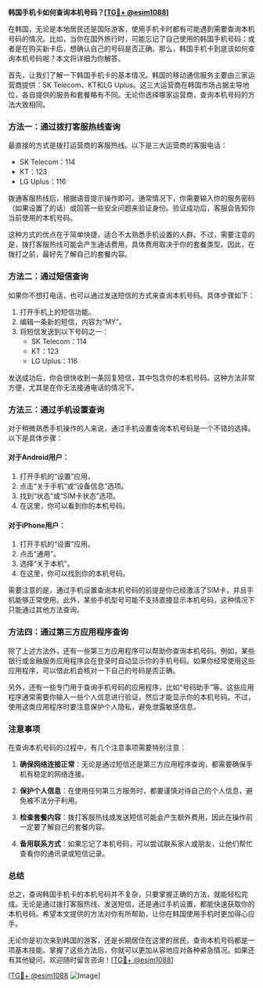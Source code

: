 **韩国手机卡如何查询本机号码？[[TG💪+ @esim1088](https://t.me/s/esim1088)]**

在韩国，无论是本地居民还是国际游客，使用手机卡时都有可能遇到需要查询本机号码的情况。比如，当你在国外旅行时，可能忘记了自己使用的韩国手机号码；或者是在购买新卡后，想确认自己的号码是否正确。那么，韩国手机卡到底该如何查询本机号码呢？本文将详细为你解答。

首先，让我们了解一下韩国手机卡的基本情况。韩国的移动通信服务主要由三家运营商提供：SK Telecom、KT和LG Uplus。这三大运营商在韩国市场占据主导地位，各自提供的服务和套餐略有不同。无论你选择哪家运营商，查询本机号码的方法大致相同。

### 方法一：通过拨打客服热线查询

最直接的方式是拨打运营商的客服热线。以下是三大运营商的客服电话：

- SK Telecom：114  
- KT：123  
- LG Uplus：116  

拨通客服热线后，根据语音提示操作即可。通常情况下，你需要输入你的服务密码（如果设置了的话）或回答一些安全问题来验证身份。验证成功后，客服会告知你当前使用的本机号码。

这种方式的优点在于简单快捷，适合不太熟悉手机设置的人群。不过，需要注意的是，拨打客服热线可能会产生通话费用，具体费用取决于你的套餐类型。因此，在拨打之前，最好先了解自己的套餐内容。

### 方法二：通过短信查询

如果你不想打电话，也可以通过发送短信的方式来查询本机号码。具体步骤如下：

1. 打开手机上的短信功能。
2. 编辑一条新的短信，内容为“MY”。
3. 将短信发送到以下号码之一：
   - SK Telecom：114  
   - KT：123  
   - LG Uplus：116  

发送成功后，你会很快收到一条回复短信，其中包含你的本机号码。这种方法非常方便，尤其是在你无法接通电话的情况下。

### 方法三：通过手机设置查询

对于稍微熟悉手机操作的人来说，通过手机设置查询本机号码是一个不错的选择。以下是具体步骤：

#### 对于Android用户：

1. 打开手机的“设置”应用。
2. 点击“关于手机”或“设备信息”选项。
3. 找到“状态”或“SIM卡状态”选项。
4. 在这里，你可以看到你的本机号码。

#### 对于iPhone用户：

1. 打开手机的“设置”应用。
2. 点击“通用”。
3. 选择“关于本机”。
4. 在这里，你可以找到你的本机号码。

需要注意的是，通过手机设置查询本机号码的前提是你已经激活了SIM卡，并且手机能够正常使用。此外，某些手机型号可能不支持直接显示本机号码，这种情况下只能通过其他方法查询。

### 方法四：通过第三方应用程序查询

除了上述方法外，还有一些第三方应用程序可以帮助你查询本机号码。例如，某些银行或金融服务应用程序会在登录时自动显示你的手机号码。如果你经常使用这些应用程序，可以借此机会核对一下自己的号码是否正确。

另外，还有一些专门用于查询手机号码的应用程序，比如“号码助手”等。这些应用程序通常需要你输入一些个人信息进行验证，然后才能显示你的本机号码。不过，使用这类应用程序时要注意保护个人隐私，避免泄露敏感信息。

### 注意事项

在查询本机号码的过程中，有几个注意事项需要特别注意：

1. **确保网络连接正常**：无论是通过短信还是第三方应用程序查询，都需要确保手机有稳定的网络连接。
   
2. **保护个人信息**：在使用任何第三方服务时，都要谨慎对待自己的个人信息，避免被不法分子利用。

3. **检查套餐内容**：拨打客服热线或发送短信可能会产生额外费用，因此在操作前一定要了解自己的套餐内容。

4. **备用联系方式**：如果忘记了本机号码，可以尝试联系家人或朋友，让他们帮忙查看你的通讯录或短信记录。

### 总结

总之，查询韩国手机卡的本机号码并不复杂，只要掌握正确的方法，就能轻松完成。无论是通过拨打客服热线、发送短信，还是通过手机设置，都能快速获取你的本机号码。希望本文提供的方法对你有所帮助，让你在韩国使用手机时更加得心应手。

无论你是初次来到韩国的游客，还是长期居住在这里的居民，查询本机号码都是一项基本技能。掌握了这些方法后，你就可以更加从容地应对各种紧急情况。如果还有其他疑问，欢迎随时留言咨询！[[TG💪+ @esim1088](https://t.me/s/esim1088)]

[[TG💪+ @esim1088](https://t.me/s/esim1088) ![Image](https://i.postimg.cc/4NQfJmqS/Snipaste-2025-05-13-00-14-12.png)]